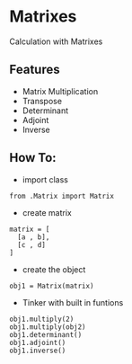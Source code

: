 # Matrixes
Calculation with Matrixes

## Features
* Matrix Multiplication
* Transpose
* Determinant
* Adjoint
* Inverse

## How To:
* import class
```
from .Matrix import Matrix
```
* create matrix
```
matrix = [
  [a , b],
  [c , d]
]
```
* create the object
```
obj1 = Matrix(matrix)
```
* Tinker with built in funtions
```
obj1.multiply(2)
obj1.multiply(obj2)
obj1.determinant()
obj1.adjoint()
obj1.inverse()
```
